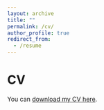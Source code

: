```yaml
---
layout: archive
title: ""
permalink: /cv/
author_profile: true
redirect_from:
  - /resume
---
```


# CV
You can [download my CV here](http://zhang-xingjian.github.io/files/CV_XingjianZhang.pdf). 


